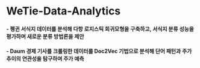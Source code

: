 # WeTie-Data-Analytics


#### - 펭귄 서식지 데이터를 분석해 다항 로지스틱 회귀모형을 구축하고, 서식지 분류 성능을 평가하며 새로운 분류 방법론을 제안
#### - Daum 경제 기사를 크롤링한 데이터를 Doc2Vec 기법으로 분석해 단어 패턴과 주가 추이의 연관성을 탐구하며 주가 예측
